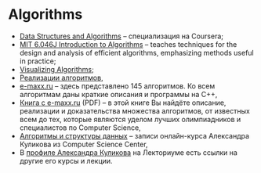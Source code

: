 # Algorithms


* [Data Structures and Algorithms](https://www.coursera.org/specializations/data-structures-algorithms) – специализация на Coursera;
* [MIT 6.046J Introduction to Algorithms](http://ocw.mit.edu/courses/electrical-engineering-and-computer-science/6-046j-introduction-to-algorithms-sma-5503-fall-2005/) – teaches techniques for the design and analysis of efficient algorithms, emphasizing methods useful in practice;
* [Visualizing Algorithms](https://bost.ocks.org/mike/algorithms/);
* [Реализации алгоритмов](https://ru.m.wikibooks.org/wiki/Реализации_алгоритмов),
* [e-maxx.ru](http://e-maxx.ru/algo/) – здесь представлено 145 алгоритмов. Ко всем алгоритмам даны краткие описания и программы на C++,
* [Книга с e-maxx.ru](http://e-maxx.ru/upload/e-maxx_algo.pdf) (PDF) – в этой книге Вы найдёте описание, реализации и доказательства множества алгоритмов, от известных всем до тех, которые являются уделом лучших олимпиадников и специалистов по Computer Science,
* [Алгоритмы и структуры данных](https://www.youtube.com/playlist?list=PLlb7e2G7aSpQutUr7qYIunvm04cqdr5mx) – записи онлайн-курса Александра Куликова из Computer Science Center,
* В [профиле Александра Куликова](https://www.lektorium.tv/speaker/2678) на Лекториуме есть ссылки на другие его курсы и лекции.